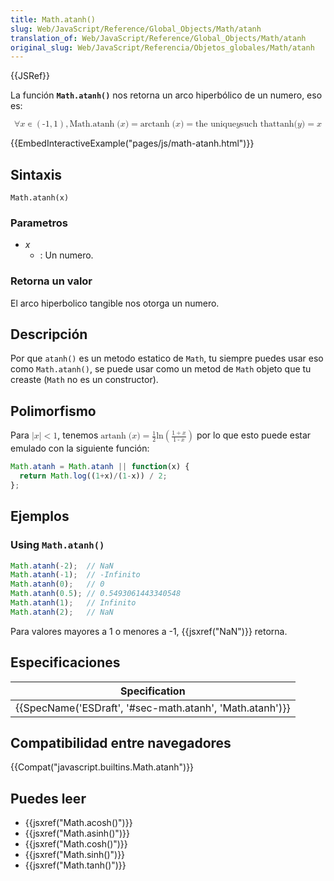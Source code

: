 ```yaml
---
title: Math.atanh()
slug: Web/JavaScript/Reference/Global_Objects/Math/atanh
translation_of: Web/JavaScript/Reference/Global_Objects/Math/atanh
original_slug: Web/JavaScript/Referencia/Objetos_globales/Math/atanh
---
```


{{JSRef}}

La función **`Math.atanh()`** nos retorna un arco hiperbólico de un numero, eso es:

<math display="block"><semantics><mrow><mo>∀</mo><mi>x</mi><mo>∊</mo><mrow><mo>(</mo><mrow><mo>-</mo><mn>1</mn><mo>,</mo><mn>1</mn></mrow><mo>)</mo></mrow><mo>,</mo><mstyle mathvariant="monospace"><mrow><mo lspace="0em" rspace="thinmathspace">Math.atanh</mo><mo stretchy="false">(</mo><mi>x</mi><mo stretchy="false">)</mo></mrow></mstyle><mo>=</mo><mo lspace="0em" rspace="thinmathspace">arctanh</mo><mo stretchy="false">(</mo><mi>x</mi><mo stretchy="false">)</mo><mo>=</mo><mtext> the unique </mtext><mspace width="thickmathspace"></mspace><mi>y</mi><mspace width="thickmathspace"></mspace><mtext>such that</mtext><mspace width="thickmathspace"></mspace><mo lspace="0em" rspace="0em">tanh</mo><mo stretchy="false">(</mo><mi>y</mi><mo stretchy="false">)</mo><mo>=</mo><mi>x</mi></mrow><annotation encoding="TeX">\forall x \in \left( -1, 1 \right), \mathtt{\operatorname{Math.atanh}(x)} = \operatorname{arctanh}(x) = \text{ el unico } \; y \; \text{de tal manera que} \; \tanh(y) = x</annotation></semantics></math>

{{EmbedInteractiveExample("pages/js/math-atanh.html")}}

## Sintaxis

```
Math.atanh(x)
```

### Parametros

- _x_
  - : Un numero.

### Retorna un valor

El arco hiperbolico tangible nos otorga un numero.

## Descripción

Por que `atanh()` es un metodo estatico de `Math`, tu siempre puedes usar eso como `Math.atanh()`, se puede usar como un metod de `Math` objeto que tu creaste (`Math` no es un constructor).

## Polimorfismo

Para <math><semantics><mrow><mrow><mo>|</mo><mi>x</mi><mo>|</mo></mrow><mo>&#x3C;</mo><mn>1</mn></mrow><annotation encoding="TeX">\left|x\right| &#x3C; 1</annotation></semantics></math>, tenemos <math><semantics><mrow><mo lspace="0em" rspace="thinmathspace">artanh</mo><mo stretchy="false">(</mo><mi>x</mi><mo stretchy="false">)</mo><mo>=</mo><mfrac><mn>1</mn><mn>2</mn></mfrac><mo lspace="0em" rspace="0em">ln</mo><mrow><mo>(</mo><mfrac><mrow><mn>1</mn><mo>+</mo><mi>x</mi></mrow><mrow><mn>1</mn><mo>-</mo><mi>x</mi></mrow></mfrac><mo>)</mo></mrow></mrow><annotation encoding="TeX">\operatorname {artanh} (x) = \frac{1}{2}\ln \left( \frac{1 + x}{1 - x} \right)</annotation></semantics></math> por lo que esto puede estar emulado con la siguiente función:

```js
Math.atanh = Math.atanh || function(x) {
  return Math.log((1+x)/(1-x)) / 2;
};
```

## Ejemplos

### Using `Math.atanh()`

```js
Math.atanh(-2);  // NaN
Math.atanh(-1);  // -Infinito
Math.atanh(0);   // 0
Math.atanh(0.5); // 0.5493061443340548
Math.atanh(1);   // Infinito
Math.atanh(2);   // NaN
```

Para valores mayores a 1 o menores a -1, {{jsxref("NaN")}} retorna.

## Especificaciones

| Specification                                                                |
| ---------------------------------------------------------------------------- |
| {{SpecName('ESDraft', '#sec-math.atanh', 'Math.atanh')}} |

## Compatibilidad entre navegadores

{{Compat("javascript.builtins.Math.atanh")}}

## Puedes leer

- {{jsxref("Math.acosh()")}}
- {{jsxref("Math.asinh()")}}
- {{jsxref("Math.cosh()")}}
- {{jsxref("Math.sinh()")}}
- {{jsxref("Math.tanh()")}}
